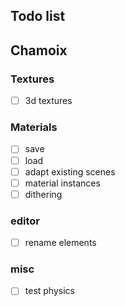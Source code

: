 ## Todo list

## Chamoix

### Textures
- [ ] 3d textures

### Materials
- [ ] save
- [ ] load
- [ ] adapt existing scenes
- [ ] material instances
- [ ] dithering

### editor
- [ ] rename elements

### misc
- [ ] test physics

